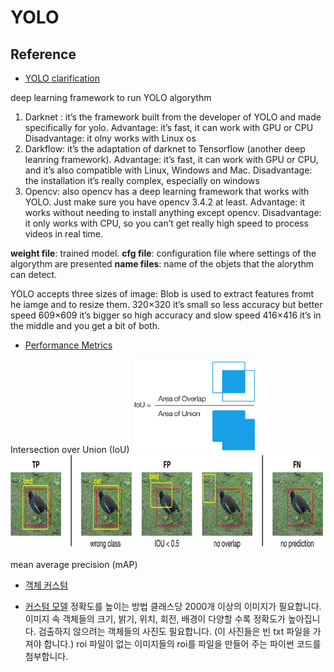 # YOLO

## Reference

- [YOLO clarification](https://pysource.com/2019/06/27/yolo-object-detection-using-opencv-with-python/)

deep learning framework to run YOLO algorythm

1. Darknet : it’s the framework built from the developer of YOLO and made specifically for yolo.
   Advantage: it’s fast, it can work with GPU or CPU
   Disadvantage: it olny works with Linux os
2. Darkflow: it’s the adaptation of darknet to Tensorflow (another deep leanring framework).
   Advantage: it’s fast, it can work with GPU or CPU, and it’s also compatible with Linux, Windows and Mac.
   Disadvantage: the installation it’s really complex, especially on windows
3. Opencv: also opencv has a deep learning framework that works with YOLO. Just make sure you have opencv 3.4.2 at least.
   Advantage: it works without needing to install anything except opencv.
   Disadvantage: it only works with CPU, so you can’t get really high speed to process videos in real time.

<b>weight file</b>: trained model.
<b>cfg file</b>: configuration file where settings of the algorythm are presented
<b>name files</b>: name of the objets that the alorythm can detect.

YOLO accepts three sizes of image:
Blob is used to extract features fromt he iamge and to resize them.
320×320 it’s small so less accuracy but better speed
609×609 it’s bigger so high accuracy and slow speed
416×416 it’s in the middle and you get a bit of both.

- [Performance Metrics](https://blog.paperspace.com/mean-average-precision/)

Intersection over Union (IoU)
<img src="/img/iou.png" height="150" width="200"> <img src="/img/performance_metrics.jpg" height="150" width="500">

mean average precision (mAP)

- [객체 커스텀](https://velog.io/@kjyggg/Few-Shot-Object-Detection)

- [커스텀 모델](https://blog.mutti.kr/m/160)
  정확도를 높이는 방법
  클래스당 2000개 이상의 이미지가 필요합니다.
  이미지 속 객체들의 크기, 밝기, 위치, 회전, 배경이 다양할 수록 정확도가 높아집니다.
  검출하지 않으려는 객체들의 사진도 필요합니다. (이 사진들은 빈 txt 파일을 가져야 합니다.)
  roi 파일이 없는 이미지들의 roi를 파일을 만들어 주는 파이썬 코드를 첨부합니다.
